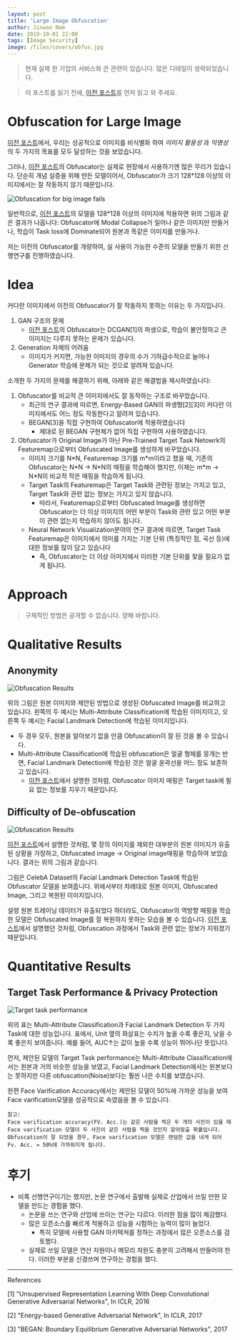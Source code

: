 ```yaml
---
layout: post
title: 'Large Image Obfuscation'
author: Jinwoo Nam
date: 2019-10-01 22:00
tags: [Image Security]
image: /files/covers/obfus.jpg
---
```



> 현재 실제 한 기업의 서비스와 큰 관련이 있습니다. 많은 디테일이 생략되었습니다.

> 이 포스트를 읽기 전에, [이전 포스트](https://skaws2003.github.io/2019/05/15/obfuscation/)를 먼저 읽고 와 주세요.


# Obfuscation for Large Image

[이전 포스트](https://skaws2003.github.io/2019/05/15/obfuscation/)에서, 우리는 성공적으로 이미지를 비식별화 하여 _이미지 활용성_ 과 _익명성_ 의 두 가지의 목표를 모두 달성하는 것을 보았습니다. 

그러나, [이전 포스트](https://skaws2003.github.io/2019/05/15/obfuscation/)의 Obfuscator는 실제로 현장에서 사용하기엔 많은 무리가 있습니다. 단순히 개념 실증을 위해 만든 모델이어서, Obfuscator가 크기 128*128 이상의 이미지에서는 잘 작동하지 않기 때문입니다.

![Obfuscation for big image fails](/files/images/large_obfus/large_fail.jpg)

일반적으로, [이전 포스트](https://skaws2003.github.io/2019/05/15/obfuscation/)의 모델을 128*128 이상의 이미지에 적용하면 위의 그림과 같은 결과가 나옵니다: Obfuscator에 Modal Collapse가 일어나 같은 이미지만 만들거나, 학습이 Task loss에 Dominate되어 원본과 똑같은 이미지를 만들거나.

저는 이전의 Obfuscator를 개량하여, 실 사용이 가능한 수준의 모델을 만들기 위한 선행연구를 진행하였습니다.


# Idea

커다란 이미지에서 이전의 Obfuscator가 잘 작동하지 못하는 이유는 두 가지입니다.

1. GAN 구조의 문제
    * [이전 포스트](https://skaws2003.github.io/2019/05/15/obfuscation/)의 Obfuscator는 DCGAN[1]의 파생으로, 학습이 불안정하고 큰 이미지는 다루지 못하는 문제가 있습니다.
2. Generation 자체의 어려움
    * 이미지가 커지면, 가능한 이미지의 경우의 수가 기하급수적으로 늘어나 Generator 학습에 문제가 되는 것으로 알려져 있습니다.

소개한 두 가지의 문제를 해결하기 위해, 아래와 같은 해결법을 제시하였습니다:

1. Obfuscator를 비교적 큰 이미지에서도 잘 동작하는 구조로 바꾸었습니다.
    * 최근의 연구 결과에 따르면, Energy-Based GAN의 파생형[2][3]이 커다란 이미지에서도 어느 정도 작동한다고 알려져 있습니다. 
    * BEGAN[3]을 직접 구현하여 Obfuscator에 적용하였습니다
        * 제대로 된 BEGAN 구현체가 없어 직접 구현하여 사용하였습니다.
2. Obfuscator가 Original Image가 아닌 Pre-Trained Target Task Netowrk의 Featuremap으로부터 Obfuscated Image를 생성하게 바꾸었습니다.
    * 이미지 크기를 N\*N, Featuremap 크기를 m\*m이라고 했을 때, 기존의 Obfuscator는 N\*N -> N\*N의 매핑을 학습해야 했지만, 이제는 m\*m -> N\*N의 비교적 작은 매핑을 학습하게 됩니다.
    * Target Task의 Featuremap은 Target Task와 관련된 정보는 가지고 있고, Target Task와 관련 없는 정보는 가지고 있지 않습니다. 
        * 따라서, Featuremap으로부터 Obfuscated Image를 생성하면 Obfuscator는 더 이상 이미지의 어떤 부분이 Task와 관련 있고 어떤 부분이 관련 없는지 학습하지 않아도 됩니다.
    * Neural Network Visualization분야의 연구 결과에 따르면, Target Task Featuremap은 이미지에서 의미를 가지는 기본 단위 (특징적인 점, 곡선 등)에 대한 정보를 많이 담고 있습니다
        * 즉, Obfuscator는 더 이상 이미지에서 이러한 기본 단위를 찾을 필요가 없게 됩니다.


# Approach

> 구체적인 방법은 공개할 수 없습니다. 양해 바랍니다.


# Qualitative Results

## Anonymity

![Obfuscation Results](/files/images/large_obfus/celeba-results.jpg)

위의 그림은 원본 이미지와 제안된 방법으로 생성된 Obfuscated Image를 비교하고 있습니다. 왼쪽의 두 예시는 Multi-Attribute Classification에 학습된 이미지이고, 오른쪽 두 예시는 Facial Landmark Detection에 학습된 이미지입니다.

* 두 경우 모두, 원본을 알아보기 없을 만큼 Obfuscation이 잘 된 것을 볼 수 있습니다.
* Multi-Attribute Classification에 학습된 obfuscation은 얼굴 형체를 뭉개는 반면, Facial Landmark Detection에 학습된 것은 얼굴 윤곽선을 어느 정도 보존하고 있습니다.
    * [이전 포스트](https://skaws2003.github.io/2019/05/15/obfuscation/)에서 설명한 것처럼, Obfuscator 이미지 매핑은 Target task에 필요 없는 정보를 지우기 때문입니다.


## Difficulty of De-obfuscation

![Obfuscation Results](/files/images/large_obfus/celeba-reverse.jpg)

[이전 포스트](https://skaws2003.github.io/2019/05/15/obfuscation/)에서 설명한 것처럼, 몇 장의 이미지를 제외한 대부분의 원본 이미지가 유출된 상황을 가정하고, Obfuscated image -> Original image매핑을 학습하여 보았습니다. 결과는 위의 그림과 같습니다.

그림은 CelebA Dataset의 Facial Landmark Detection Task에 학습된 Obfuscator 모델을 보여줍니다. 위에서부터 차례대로 원본 이미지, Obfuscated Image, 그리고 복원된 이미지입니다.

설령 원본 트레이닝 데이터가 유출되었다 하더라도, Obfuscator의 역방향 매핑을 학습한 모델은 Obfuscated Image를 잘 복원하지 못하는 모습을 볼 수 있습니다. [이전 포스트](https://skaws2003.github.io/2019/05/15/obfuscation/)에서 설명했던 것처럼, Obfuscation 과정에서 Task와 관련 없는 정보가 지워졌기 때문입니다.


# Quantitative Results

## Target Task Performance & Privacy Protection

![Target task performance](/files/images/large_obfus/taskperf.jpg)

위의 표는 Multi-Attribute Classification과 Facial Landmark Detection 두 가지 Task에 대한 성능입니다. 표에서, Unit 옆의 화살표는 수치가 높을 수록 좋은지, 낮을 수록 좋은지 보여줍니다. 예를 들어, AUC↑는 값이 높을 수록 성능이 뛰어나단 뜻입니다.

먼저, 제안된 모델의 Target Task performance는 Multi-Attribute Classification에서는 원본과 거의 비슷한 성능을 보였고, Facial Landmark Detection에서는 원본보다는 못하지만 다른 obfuscation(Noise)보다는 훨씬 나은 수치를 보였습니다. 

한편 Face Varification Accuracy에서는 제안된 모델이 50%에 가까운 성능을 보여 Face varification모델을 성공적으로 속였음을 볼 수 있습니다.

```
참고: 
Face varification accuracy(FV. Acc.)는 같은 사람을 찍은 두 개의 사진이 있을 때 Face varification 모델이 두 사진이 같은 사람을 찍을 것인지 알아맞출 확률입니다. 
Obfuscation이 잘 되었을 경우, Face varification 모델은 랜덤한 값을 내게 되어 Fv. Acc. = 50%에 가까워지게 됩니다. 
```


# 후기

* 비록 선행연구이기는 했지만, 논문 연구에서 출발해 실제로 산업에서 쓰일 만한 모델을 만드는 경험을 했다.
    * 논문을 쓰는 연구와 산업에 쓰이는 연구는 다르다. 이러한 점을 많이 체감했다.
    * 많은 오픈소스를 빠르게 적용하고 성능을 시험하는 능력이 많이 늘었다.
        * 특히 모델에 사용할 GAN 아키텍쳐를 정하는 과정에서 많은 오픈소스를 검토했다.
    * 실제로 쓰일 모델은 연산 자원이나 메모리 자원도 충분히 고려해서 만들어야 한다. 이러한 부분을 신경쓰며 연구하는 경험을 했다.

---

References

[1] "Unsupervised Representation Learning With Deep Convolutional Generative Adversarial Networks", In ICLR, 2016

[2] "Energy-based Generative Adversarial Network", In ICLR, 2017

[3] "BEGAN: Boundary Equilibrium Generative Adversarial Networks", 2017